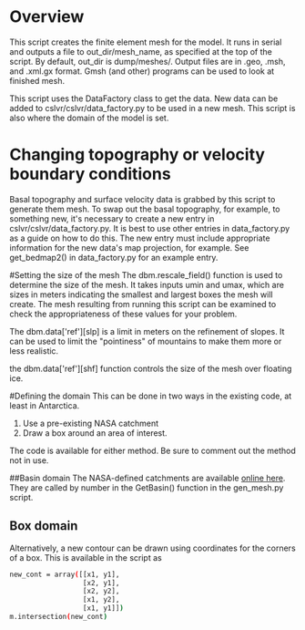 # Overview
This script creates the finite element mesh for the model. It runs in serial and outputs a file to out_dir/mesh_name, as specified at the top of the script. By default, out_dir is dump/meshes/. Output files are in .geo, .msh, and .xml.gx format. Gmsh (and other) programs can be used to look at finished mesh. 

This script uses the DataFactory class to get the data. New data can be added to cslvr/cslvr/data_factory.py to be used in a new mesh. This script is also where the domain of the model is set.


# Changing topography or velocity boundary conditions
Basal topography and surface velocity data is grabbed by this script to generate them mesh. To swap out the basal topography, for example, to something new, it's necessary to create a new entry in cslvr/cslvr/data_factory.py. It is best to use other entries in data_factory.py as a guide on how to do this. The new entry must include appropriate information for the new data's map projection, for example. See get_bedmap2() in  data_factory.py for an example entry.

#Setting the size of the mesh
The dbm.rescale_field() function is used to determine the size of the mesh. It takes inputs umin and umax, which are sizes in meters indicating the smallest and largest boxes the mesh will create. The mesh resulting from running this script can be examined to check the appropriateness of these values for your problem.

The dbm.data['ref'][slp] is a limit in meters on the refinement of slopes. It can be used to limit the "pointiness" of mountains to make them more or less realistic.

the dbm.data['ref'][shf] function controls the size of the mesh over floating ice.

#Defining the domain
This can be done in two ways in the existing code, at least in Antarctica.
1. Use a pre-existing NASA catchment
2. Draw a box around an area of interest.

The code is available for either method. Be sure to comment out the method not in use.

##Basin domain
The NASA-defined catchments are available [online here](http://icesat4.gsfc.nasa.gov/cryo_data/ant_grn_drainage_systems.php). They are called by number in the GetBasin() function in the gen_mesh.py script.

## Box domain
Alternatively, a new contour can be drawn using coordinates for the corners of a box. This is available in the script as
```bash
new_cont = array([[x1, y1],
                  [x2, y1],
                  [x2, y2],
                  [x1, y2],
                  [x1, y1]])
m.intersection(new_cont)   
```
